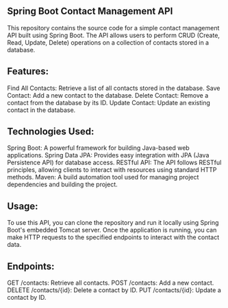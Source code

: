 ## Spring Boot Contact Management API
This repository contains the source code for a simple contact management API built using Spring Boot. The API allows users to perform CRUD (Create, Read, Update, Delete) operations on a collection of contacts stored in a database.

## Features:
Find All Contacts: Retrieve a list of all contacts stored in the database.
Save Contact: Add a new contact to the database.
Delete Contact: Remove a contact from the database by its ID.
Update Contact: Update an existing contact in the database.
## Technologies Used:
Spring Boot: A powerful framework for building Java-based web applications.
Spring Data JPA: Provides easy integration with JPA (Java Persistence API) for database access.
RESTful API: The API follows RESTful principles, allowing clients to interact with resources using standard HTTP methods.
Maven: A build automation tool used for managing project dependencies and building the project.
## Usage:
To use this API, you can clone the repository and run it locally using Spring Boot's embedded Tomcat server. Once the application is running, you can make HTTP requests to the specified endpoints to interact with the contact data.

## Endpoints:
GET /contacts: Retrieve all contacts.
POST /contacts: Add a new contact.
DELETE /contacts/{id}: Delete a contact by ID.
PUT /contacts/{id}: Update a contact by ID.
